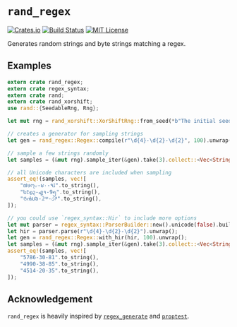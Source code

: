 `rand_regex`
============

[![Crates.io](https://img.shields.io/crates/v/rand_regex.svg)](https://crates.io/crates/rand_regex)
[![Build Status](https://travis-ci.com/kennytm/rand_regex.svg?branch=master)](https://travis-ci.com/kennytm/rand_regex)
[![MIT License](https://img.shields.io/badge/license-MIT-blue.svg)](./LICENSE.txt)

Generates random strings and byte strings matching a regex.

Examples
--------

```rust
extern crate rand_regex;
extern crate regex_syntax;
extern crate rand;
extern crate rand_xorshift;
use rand::{SeedableRng, Rng};

let mut rng = rand_xorshift::XorShiftRng::from_seed(*b"The initial seed");

// creates a generator for sampling strings
let gen = rand_regex::Regex::compile(r"\d{4}-\d{2}-\d{2}", 100).unwrap();

// sample a few strings randomly
let samples = (&mut rng).sample_iter(&gen).take(3).collect::<Vec<String>>();

// all Unicode characters are included when sampling
assert_eq!(samples, vec![
    "៧७᧗꤂-૪۰-٩𑃶".to_string(),
    "៤꣖൭᧓-꩗१-9၅".to_string(),
    "௫൯𑵒៦-𝟚༧-෮༩".to_string(),
]);

// you could use `regex_syntax::Hir` to include more options
let mut parser = regex_syntax::ParserBuilder::new().unicode(false).build();
let hir = parser.parse(r"\d{4}-\d{2}-\d{2}").unwrap();
let gen = rand_regex::Regex::with_hir(hir, 100).unwrap();
let samples = (&mut rng).sample_iter(&gen).take(3).collect::<Vec<String>>();
assert_eq!(samples, vec![
    "5786-30-81".to_string(),
    "4990-38-85".to_string(),
    "4514-20-35".to_string(),
]);
```

Acknowledgement
---------------

`rand_regex` is heavily inspired by [`regex_generate`] and [`proptest`].

[rand::Distribution]: https://docs.rs/rand/*/rand/distributions/trait.Distribution.html
[`regex_generate`]: https://crates.io/crates/regex_generate
[`proptest`]: https://crates.io/crates/proptest
